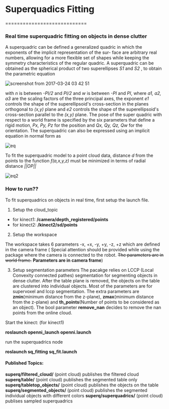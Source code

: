 # Superquadics Fitting
============================

### Real time superquadric fitting on objects in dense clutter

A superquadric can be defined a generalized quadric in
which the exponents of the implicit representation of the sur-
face are arbitrary real numbers, allowing for a more flexible
set of shapes while keeping the symmetry characteristics of
the regular quadric. A superquadric can be obtained as the spherical
product of two superellipses *S1* and *S2* , to obtain the
parametric equation


![screenshot from 2017-03-24 03 42 51](https://cloud.githubusercontent.com/assets/3790876/24288733/210b1a90-1044-11e7-829a-a70ffa63d904.png)

with *n* is between *-PI/2* and *PI/2* and *w* is between *-PI* and *PI*, where *a1, a2, a3* are the scaling factors of the three principal axes, the exponent *e1* controls the shape of the superellipsoid's cross-section in the planes orthogonal to *(x,y)* plane and *e2* controls the shape of the superellipsoid's cross-section parallel to the *(x,y)* plane. The pose of the super quadric with respect to a world frame is specified by the six parameters that define a rigid motion, *Px, Py, Pz* for the position and *Qx, Qy, Qz, Qw* for the orientation. The superquadric can also be expressed using an implicit equation in normal form as


![eq](https://cloud.githubusercontent.com/assets/3790876/24290189/ab40168e-1049-11e7-9fad-9948dc7a9920.png)


To fit the superquadric model to a point cloud data, distance *d* from the points to the function *f(a,x,y,z)* must be minimized  in terms of radial distance *||OP||*

![eq2](https://cloud.githubusercontent.com/assets/3790876/24290336/3526a5d4-104a-11e7-91fe-19322148df95.png)


### How to run??

To fit superquadrics on objects in real time, first setup the launch file. 
1. Setup the cloud_topic
* for kinect1: **/camera/depth_registered/points**
* for kinect2: **/kinect2/sd/points**
2. Setup the workspace


The workspace takes 6 parameters -x, +x, -y, +y, -z, +z which are defined in the camera frame ( Special attention should be provided while using the package where the camera is connected to the robot. ~~The parameters are in world frame.~~ **Parameters are in camera frame**)

3. Setup segmentation parameters
The pacakge relies on LCCP (Local Convexity connected pathes) segmentation for segmenting objects in dense clutter. After the table plane is removed, the objects on the table are clustered into individual objects. Most of the parameters are for supervoxel and lccp segmentation. The extra parameters are **zmin**(minimum distance from the z-plane), **zmax**(minimum distance from the z-plane) and **th_points**(Number of points to be considered as an object). The bool parameter **remove_nan** decides to remove the nan points from the online cloud.

Start the kinect: (for kinect1)

**roslaunch openni_launch openni.launch**

run the superquadrics node

**roslaunch sq_fitting sq_fit.launch**

#### Published Topics:
**superq/filtered_cloud/** (point cloud) publishes the filtered cloud
**superq/table/** (point cloud) publishes the segmented table only
**superq/tabletop_objects/** (point cloud) publishes the objects on the table
**superq/segmented_objects/** (point cloud) publishes the segmented individual objects with different colors
**superq/superquadrics/** (point cloud) publises sampled superquadrics
